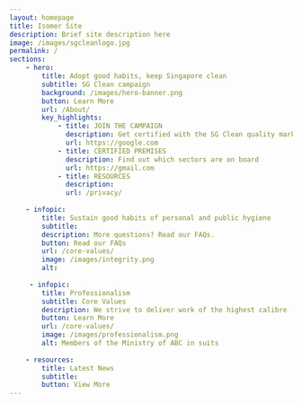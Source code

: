 ```yaml
---
layout: homepage
title: Isomer Site
description: Brief site description here
image: /images/sgcleanlogo.jpg
permalink: /
sections:
    - hero:
        title: Adopt good habits, keep Singapore clean
        subtitle: SG Clean campaign
        background: /images/hero-banner.png
        button: Learn More
        url: /About/
        key_highlights:
            - title: JOIN THE CAMPAIGN
              description: Get certified with the SG Clean quality mark
              url: https://google.com
            - title: CERTIFIED PREMISES
              description: Find out which sectors are on board
              url: https://gmail.com
            - title: RESOURCES
              description:
              url: /privacy/
        
    - infopic:
        title: Sustain good habits of personal and public hygiene
        subtitle: 
        description: More questions? Read our FAQs.
        button: Read our FAQs
        url: /core-values/
        image: /images/integrity.png
        alt: 
        
     - infopic:
        title: Professionalism
        subtitle: Core Values
        description: We strive to deliver work of the highest calibre
        button: Learn More
        url: /core-values/
        image: /images/professionalism.png
        alt: Members of the Ministry of ABC in suits
    
    - resources:
        title: Latest News
        subtitle:
        button: View More
---
```

